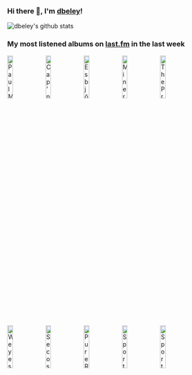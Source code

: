 ### Hi there 👋, I'm [dbeley](https://dbeley.ovh/en)!

![dbeley's github stats](https://github-readme-stats.vercel.app/api?username=dbeley)

### My most listened albums on [last.fm](https://www.last.fm/user/d_beley) in the last week

[<img src='https://lastfm.freetls.fastly.net/i/u/300x300/a22fb7c98d9393371b71b49ac1f520bf.jpg' width='16%' height='16%' alt='Paul McCartney - Back in the U.S. Live 2002'>](https://www.last.fm/music/paul%2bmccartney/back%2bin%2bthe%2bu.s.%2blive%2b2002)&nbsp;
[<img src='https://lastfm.freetls.fastly.net/i/u/300x300/d94e6542d43e2f0dc1a3c66c6fb56b70.jpg' width='16%' height='16%' alt='Cap’n Jazz - Analphabetapolothology'>](https://www.last.fm/music/cap%25e2%2580%2599n%2bjazz/analphabetapolothology)&nbsp;
[<img src='https://lastfm.freetls.fastly.net/i/u/300x300/665e4a8c056bec1450a184ac17db4a6c.jpg' width='16%' height='16%' alt='Esbjörn Svensson - HOME.S.'>](https://www.last.fm/music/esbj%25c3%25b6rn%2bsvensson/home.s.)&nbsp;
[<img src='https://lastfm.freetls.fastly.net/i/u/300x300/578e56d6004946b99ebf5e3c8be0c38c.jpg' width='16%' height='16%' alt='Mineral - End Serenading'>](https://www.last.fm/music/mineral/end%2bserenading)&nbsp;
[<img src='https://lastfm.freetls.fastly.net/i/u/300x300/3396577d877e455bc52cf48ae44134ac.png' width='16%' height='16%' alt='The Promise Ring - Nothing Feels Good'>](https://www.last.fm/music/the%2bpromise%2bring/nothing%2bfeels%2bgood)&nbsp;
<br>
[<img src='https://lastfm.freetls.fastly.net/i/u/300x300/8214c56f1e5bc67fcd1f29073dedf822.jpg' width='16%' height='16%' alt='Weyes Blood - And In The Darkness, Hearts Aglow'>](https://www.last.fm/music/weyes%2bblood/and%2bin%2bthe%2bdarkness%252c%2bhearts%2baglow)&nbsp;
[<img src='https://lastfm.freetls.fastly.net/i/u/300x300/38cc95656ad37f1eb52204d6023c7c8b.png' width='16%' height='16%' alt='Secos & Molhados - Secos & Molhados'>](https://www.last.fm/music/secos%2b%2526%2bmolhados/secos%2b%2526%2bmolhados)&nbsp;
[<img src='https://lastfm.freetls.fastly.net/i/u/300x300/f629286ae5b14d23ac91cb246ced1760.png' width='16%' height='16%' alt='Pure Reason Revolution - The Dark Third'>](https://www.last.fm/music/pure%2breason%2brevolution/the%2bdark%2bthird)&nbsp;
[<img src='https://lastfm.freetls.fastly.net/i/u/300x300/3746d8f485644e6cce18efc2d695cd46.jpg' width='16%' height='16%' alt='Sport - Bon Voyage'>](https://www.last.fm/music/sport/bon%2bvoyage)&nbsp;
[<img src='https://lastfm.freetls.fastly.net/i/u/300x300/77f358d1097ee096cc2126077132cfdf.jpg' width='16%' height='16%' alt='Sport - Colors'>](https://www.last.fm/music/sport/colors)&nbsp;
<br>
